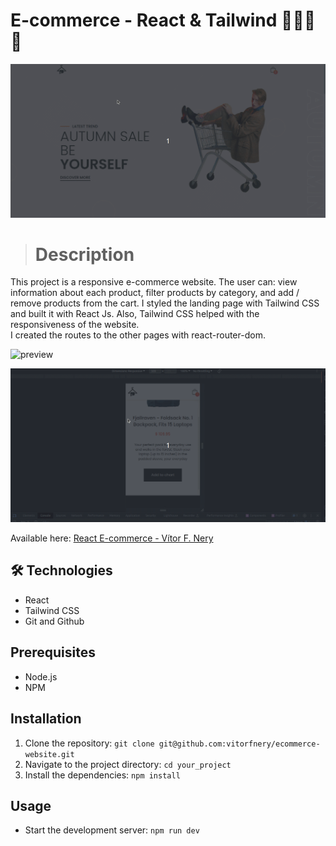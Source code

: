 # E-commerce - React & Tailwind 🛒👜🛒👜

![preview](../.github/preview_intro.gif)

> # Description 

This project is a responsive e-commerce website. The user can: view information about each product, filter products by category, and add / remove products from the cart. 
I styled the landing page with Tailwind CSS and built it with React Js. Also, Tailwind CSS helped with the responsiveness of the website.   
I created the routes to the other pages with react-router-dom.   


![preview](../.github/preview_products.gif)

![preview](../.github/preview_responsiveness.gif)

Available here: [React E-commerce - Vítor F. Nery](https://react-ecommerce-vitorfnery.netlify.app/)

## 🛠️ Technologies 

- React 
- Tailwind CSS
- Git and Github

## Prerequisites

- Node.js
- NPM

## Installation

1. Clone the repository: `git clone git@github.com:vitorfnery/ecommerce-website.git`
2. Navigate to the project directory: `cd your_project`
3. Install the dependencies: `npm install`

## Usage

- Start the development server: `npm run dev`